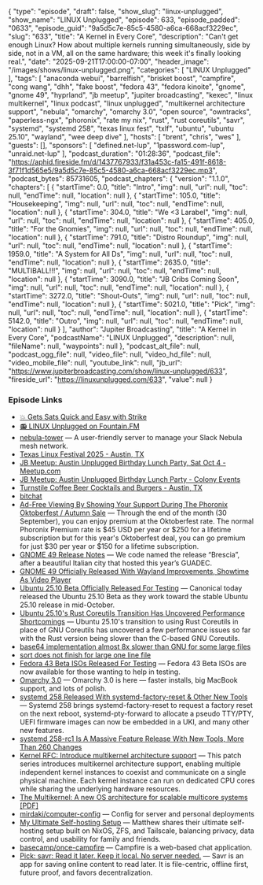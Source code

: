 {
  "type": "episode",
  "draft": false,
  "show_slug": "linux-unplugged",
  "show_name": "LINUX Unplugged",
  "episode": 633,
  "episode_padded": "0633",
  "episode_guid": "9a5d5c7e-85c5-4580-a6ca-668acf3229ec",
  "slug": "633",
  "title": "A Kernel in Every Core",
  "description": "Can't get enough Linux? How about multiple kernels running simultaneously, side by side, not in a VM, all on the same hardware; this week it's finally looking real.",
  "date": "2025-09-21T17:00:00-07:00",
  "header_image": "/images/shows/linux-unplugged.png",
  "categories": [
    "LINUX Unplugged"
  ],
  "tags": [
    "anaconda webui",
    "barrelfish",
    "brisket boost",
    "campfire",
    "cong wang",
    "dhh",
    "fake boost",
    "fedora 43",
    "fedora kinoite",
    "gnome",
    "gnome 49",
    "hyprland",
    "jb meetup",
    "jupiter broadcasting",
    "kexec",
    "linux multikernel",
    "linux podcast",
    "linux unplugged",
    "multikernel architecture support",
    "nebula",
    "omarchy",
    "omarchy 3.0",
    "open source",
    "owntracks",
    "paperless-ngx",
    "phoronix",
    "rate my nix",
    "rust",
    "rust coreutils",
    "savr",
    "systemd",
    "systemd 258",
    "texas linux fest",
    "txlf",
    "ubuntu",
    "ubuntu 25.10",
    "wayland",
    "wee deep dive"
  ],
  "hosts": [
    "brent",
    "chris",
    "wes"
  ],
  "guests": [],
  "sponsors": [
    "defined.net-lup",
    "1password.com-lup",
    "unraid.net-lup"
  ],
  "podcast_duration": "01:28:36",
  "podcast_file": "https://aphid.fireside.fm/d/1437767933/f31a453c-fa15-491f-8618-3f71f1d565e5/9a5d5c7e-85c5-4580-a6ca-668acf3229ec.mp3",
  "podcast_bytes": 85731605,
  "podcast_chapters": {
    "version": "1.1.0",
    "chapters": [
      {
        "startTime": 0.0,
        "title": "Intro",
        "img": null,
        "url": null,
        "toc": null,
        "endTime": null,
        "location": null
      },
      {
        "startTime": 105.0,
        "title": "Housekeeping",
        "img": null,
        "url": null,
        "toc": null,
        "endTime": null,
        "location": null
      },
      {
        "startTime": 304.0,
        "title": "We <3 Larabel",
        "img": null,
        "url": null,
        "toc": null,
        "endTime": null,
        "location": null
      },
      {
        "startTime": 405.0,
        "title": "For the Gnomies",
        "img": null,
        "url": null,
        "toc": null,
        "endTime": null,
        "location": null
      },
      {
        "startTime": 791.0,
        "title": "Distro Roundup",
        "img": null,
        "url": null,
        "toc": null,
        "endTime": null,
        "location": null
      },
      {
        "startTime": 1959.0,
        "title": "A System for All Ds",
        "img": null,
        "url": null,
        "toc": null,
        "endTime": null,
        "location": null
      },
      {
        "startTime": 2635.0,
        "title": "MULTIBALL!!!",
        "img": null,
        "url": null,
        "toc": null,
        "endTime": null,
        "location": null
      },
      {
        "startTime": 3090.0,
        "title": "JB Cribs Coming Soon",
        "img": null,
        "url": null,
        "toc": null,
        "endTime": null,
        "location": null
      },
      {
        "startTime": 3272.0,
        "title": "Shout-Outs",
        "img": null,
        "url": null,
        "toc": null,
        "endTime": null,
        "location": null
      },
      {
        "startTime": 5021.0,
        "title": "Pick",
        "img": null,
        "url": null,
        "toc": null,
        "endTime": null,
        "location": null
      },
      {
        "startTime": 5142.0,
        "title": "Outro",
        "img": null,
        "url": null,
        "toc": null,
        "endTime": null,
        "location": null
      }
    ],
    "author": "Jupiter Broadcasting",
    "title": "A Kernel in Every Core",
    "podcastName": "LINUX Unplugged",
    "description": null,
    "fileName": null,
    "waypoints": null
  },
  "podcast_alt_file": null,
  "podcast_ogg_file": null,
  "video_file": null,
  "video_hd_file": null,
  "video_mobile_file": null,
  "youtube_link": null,
  "jb_url": "https://www.jupiterbroadcasting.com/show/linux-unplugged/633",
  "fireside_url": "https://linuxunplugged.com/633",
  "value": null
}


### Episode Links

* [💥 Gets Sats Quick and Easy with Strike](https://strike.me/ "💥 Gets Sats Quick and Easy with Strike")
* [📻 LINUX Unplugged on Fountain.FM](https://www.fountain.fm/show/dWiuBeqpDSM86AwXRXov "📻 LINUX Unplugged  on Fountain.FM")
* [nebula-tower](https://github.com/transformerlab/nebula-tower "nebula-tower") — A user-friendly server to manage your Slack Nebula mesh network.
* [Texas Linux Festival 2025 - Austin, TX](https://2025.texaslinuxfest.org/ "Texas Linux Festival 2025 - Austin, TX")
* [JB Meetup: Austin Unplugged Birthday Lunch Party, Sat Oct 4 - Meetup.com](https://www.meetup.com/jupiterbroadcasting/events/311012106 "JB Meetup: Austin Unplugged Birthday Lunch Party, Sat Oct 4 - Meetup.com")
* [JB Meetup: Austin Unplugged Birthday Lunch Party - Colony Events](https://colonyevents.com/rKm3Q4D8bzxh6Mp0L_eKc?e=0vi3zunvzweodcqx5sbq37txr4nt1mqy "JB Meetup: Austin Unplugged Birthday Lunch Party - Colony Events")
* [Turnstile Coffee Beer Cocktails and Burgers - Austin, TX](https://turnstilebrews.com/ "Turnstile Coffee Beer Cocktails and Burgers - Austin, TX")
* [bitchat](https://bitchat.free/ "bitchat")
* [Ad-Free Viewing By Showing Your Support During The Phoronix Oktoberfest / Autumn Sale](https://www.phoronix.com/news/Phoronix-Fall-Promotion-2025 "Ad-Free Viewing By Showing Your Support During The Phoronix Oktoberfest / Autumn Sale") — Through the end of the month (30 September), you can enjoy premium at the Oktoberfest rate. The normal Phoronix Premium rate is $45 USD per year or $250 for a lifetime subscription but for this year's Oktoberfest deal, you can go premium for just $30 per year or $150 for a lifetime subscription.
* [GNOME 49 Release Notes](https://release.gnome.org/49/ "GNOME 49 Release Notes") — We code named the release “Brescia”, after a beautiful Italian city that hosted this year’s GUADEC.
* [GNOME 49 Officially Released With Wayland Improvements, Showtime As Video Player](https://www.phoronix.com/news/GNOME-49-Released "GNOME 49 Officially Released With Wayland Improvements, Showtime As Video Player")
* [Ubuntu 25.10 Beta Officially Released For Testing](https://www.phoronix.com/news/Ubuntu-25.10-Beta "Ubuntu 25.10 Beta Officially Released For Testing") — Canonical today released the Ubuntu 25.10 Beta as they work toward the stable Ubuntu 25.10 release in mid-October.
* [Ubuntu 25.10's Rust Coreutils Transition Has Uncovered Performance Shortcomings](https://www.phoronix.com/news/Ubuntu-Rust-Coreutils-Perf "Ubuntu 25.10&#x27;s Rust Coreutils Transition Has Uncovered Performance Shortcomings") — Ubuntu 25.10's transition to using Rust Coreutils in place of GNU Coreutils has uncovered a few performance issues so far with the Rust version being slower than the C-based GNU Coreutils.
* [base64 implementation almost 8x slower than GNU for some large files](https://github.com/uutils/coreutils/issues/8574 "base64 implementation almost 8x slower than GNU for some large files")
* [sort does not finish for large one line file](https://github.com/uutils/coreutils/issues/8583 "sort does not finish for large one line file")
* [Fedora 43 Beta ISOs Released For Testing](https://www.phoronix.com/news/Fedora-43-Beta-Released "Fedora 43 Beta ISOs Released For Testing") — Fedora 43 Beta ISOs are now available for those wanting to help in testing.
* [Omarchy 3.0](https://github.com/basecamp/omarchy/releases/tag/v3.0.0 "Omarchy 3.0") — Omarchy 3.0 is here — faster installs, big MacBook support, and lots of polish.
* [systemd 258 Released With systemd-factory-reset & Other New Tools](https://www.phoronix.com/news/systemd-258 "systemd 258 Released With systemd-factory-reset &amp; Other New Tools") — Systemd 258 brings systemd-factory-reset to request a factory reset on the next reboot, systemd-pty-forward to allocate a pseudo TTY/PTY, UEFI firmware images can now be embedded in a UKI, and many other new features.
* [systemd 258-rc1 Is A Massive Feature Release With New Tools, More Than 260 Changes](https://www.phoronix.com/news/systemd-258-rc1 "systemd 258-rc1 Is A Massive Feature Release With New Tools, More Than 260 Changes")
* [Kernel RFC: Introduce multikernel architecture support](https://lwn.net/ml/all/20250918222607.186488-1-xiyou.wangcong@gmail.com/ "Kernel RFC: Introduce multikernel architecture support") — This patch series introduces multikernel architecture support, enabling multiple independent kernel instances to coexist and communicate on a single physical machine. Each kernel instance can run on dedicated CPU cores while sharing the underlying hardware resources.
* [The Multikernel: A new OS architecture for scalable multicore systems [PDF]](https://www.sigops.org/s/conferences/sosp/2009/papers/baumann-sosp09.pdf "The Multikernel: A new OS architecture for scalable multicore systems \[PDF\]")
* [mirdaki/computer-config](https://github.com/mirdaki/computer-config "mirdaki/computer-config") — Config for server and personal deployments
* [My Ultimate Self-hosting Setup](https://codecaptured.com/blog/my-ultimate-self-hosting-setup/ "My Ultimate Self-hosting Setup") — Matthew shares their ultimate self-hosting setup built on NixOS, ZFS, and Tailscale, balancing privacy, data control, and usability for family and friends.
* [basecamp/once-campfire](https://github.com/basecamp/once-campfire "basecamp/once-campfire") — Campfire is a web-based chat application.
* [Pick: savr: Read it later. Keep it local. No server needed.](https://github.com/jonocodes/savr "Pick: savr: Read it later. Keep it local. No server needed.") — Savr is an app for saving online content to read later. It is file-centric, offline first, future proof, and favors decentralization.
